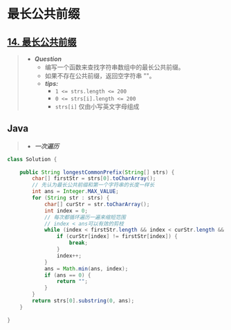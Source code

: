 # 最长公共前缀

## [14. 最长公共前缀](https://leetcode.cn/problems/longest-common-prefix/)

> - ***Question***
>   - 编写一个函数来查找字符串数组中的最长公共前缀。
>   - 如果不存在公共前缀，返回空字符串 ""。
>   - ***tips:***
>     - `1 <= strs.length <= 200`
>     - `0 <= strs[i].length <= 200`
>     - `strs[i]` 仅由小写英文字母组成

## Java

> - ***一次遍历***

```java
class Solution {
    
    public String longestCommonPrefix(String[] strs) {
        char[] firstStr = strs[0].toCharArray();
        // 先认为最长公共前缀和第一个字符串的长度一样长
        int ans = Integer.MAX_VALUE;
        for (String str : strs) {
            char[] curStr = str.toCharArray();
            int index = 0;
            // 每次都循环遍历一遍来缩短范围
            // index < ans可以有效的剪枝
            while (index < firstStr.length && index < curStr.length && index < ans) {
                if (curStr[index] != firstStr[index]) {
                    break;
                }
                index++;
            }
            ans = Math.min(ans, index);
            if (ans == 0) {
                return "";
            }
        }
        return strs[0].substring(0, ans);
    }
    
}
```
